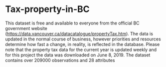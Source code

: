 # Tax-property-in-BC
This dataset is free and available to everyone from the official BC government website (https://data.vancouver.ca/datacatalogue/propertyTax.htm). The data is updated in the normal course of business, however priorities and resources determine how fast a change, in reality, is reflected in the database. Please note that the property tax data for the current year is updated weekly and for this project the data was downloaded on June 8, 2019. The dataset contains over 209000 observations and 28 attributes
